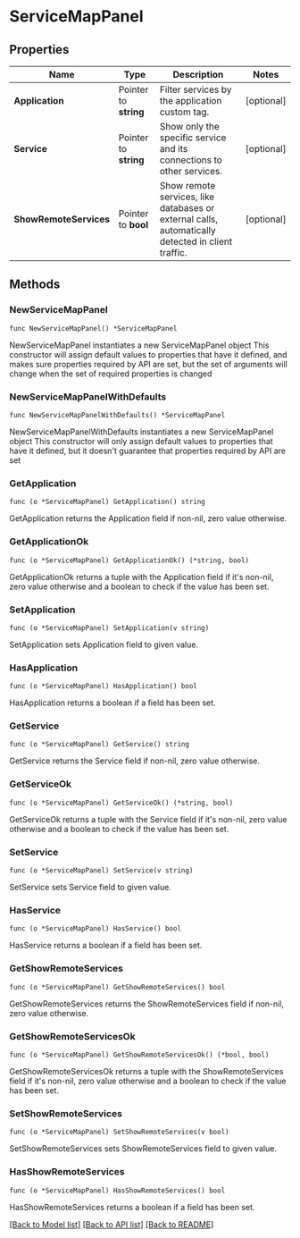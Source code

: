 # ServiceMapPanel

## Properties

Name | Type | Description | Notes
------------ | ------------- | ------------- | -------------
**Application** | Pointer to **string** | Filter services by the application custom tag. | [optional] 
**Service** | Pointer to **string** | Show only the specific service and its connections to other services. | [optional] 
**ShowRemoteServices** | Pointer to **bool** | Show remote services, like databases or external calls, automatically detected in client traffic. | [optional] 

## Methods

### NewServiceMapPanel

`func NewServiceMapPanel() *ServiceMapPanel`

NewServiceMapPanel instantiates a new ServiceMapPanel object
This constructor will assign default values to properties that have it defined,
and makes sure properties required by API are set, but the set of arguments
will change when the set of required properties is changed

### NewServiceMapPanelWithDefaults

`func NewServiceMapPanelWithDefaults() *ServiceMapPanel`

NewServiceMapPanelWithDefaults instantiates a new ServiceMapPanel object
This constructor will only assign default values to properties that have it defined,
but it doesn't guarantee that properties required by API are set

### GetApplication

`func (o *ServiceMapPanel) GetApplication() string`

GetApplication returns the Application field if non-nil, zero value otherwise.

### GetApplicationOk

`func (o *ServiceMapPanel) GetApplicationOk() (*string, bool)`

GetApplicationOk returns a tuple with the Application field if it's non-nil, zero value otherwise
and a boolean to check if the value has been set.

### SetApplication

`func (o *ServiceMapPanel) SetApplication(v string)`

SetApplication sets Application field to given value.

### HasApplication

`func (o *ServiceMapPanel) HasApplication() bool`

HasApplication returns a boolean if a field has been set.

### GetService

`func (o *ServiceMapPanel) GetService() string`

GetService returns the Service field if non-nil, zero value otherwise.

### GetServiceOk

`func (o *ServiceMapPanel) GetServiceOk() (*string, bool)`

GetServiceOk returns a tuple with the Service field if it's non-nil, zero value otherwise
and a boolean to check if the value has been set.

### SetService

`func (o *ServiceMapPanel) SetService(v string)`

SetService sets Service field to given value.

### HasService

`func (o *ServiceMapPanel) HasService() bool`

HasService returns a boolean if a field has been set.

### GetShowRemoteServices

`func (o *ServiceMapPanel) GetShowRemoteServices() bool`

GetShowRemoteServices returns the ShowRemoteServices field if non-nil, zero value otherwise.

### GetShowRemoteServicesOk

`func (o *ServiceMapPanel) GetShowRemoteServicesOk() (*bool, bool)`

GetShowRemoteServicesOk returns a tuple with the ShowRemoteServices field if it's non-nil, zero value otherwise
and a boolean to check if the value has been set.

### SetShowRemoteServices

`func (o *ServiceMapPanel) SetShowRemoteServices(v bool)`

SetShowRemoteServices sets ShowRemoteServices field to given value.

### HasShowRemoteServices

`func (o *ServiceMapPanel) HasShowRemoteServices() bool`

HasShowRemoteServices returns a boolean if a field has been set.


[[Back to Model list]](../README.md#documentation-for-models) [[Back to API list]](../README.md#documentation-for-api-endpoints) [[Back to README]](../README.md)


